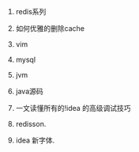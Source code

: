
1. redis系列

2. 如何优雅的删除cache

3. vim

4. mysql

5. jvm

6. java源码

7. 一文读懂所有的!idea 的高级调试技巧

8. redisson.
9. idea 新字体.